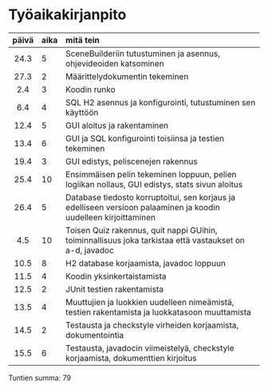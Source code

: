# Työaikakirjanpito #
 | päivä | aika | mitä tein  |
| :----:|:-----| :-----|
| 24.3  | 5    | SceneBuilderiin tutustuminen ja asennus, ohjevideoiden katsominen |
| 27.3  | 2    | Määrittelydokumentin tekeminen |
| 2.4   | 3    | Koodin runko |
| 6.4   | 4    | SQL H2 asennus ja konfigurointi, tutustuminen sen käyttöön |
| 12.4  | 5    | GUI aloitus ja rakentaminen |
| 13.4  | 6    | GUI ja SQL konfigurointi toisiinsa ja testien tekeminen |
| 19.4  | 3    | GUI edistys, peliscenejen rakennus |
| 25.4  | 10   | Ensimmäisen pelin tekeminen loppuun, pelien logiikan nollaus, GUI edistys, stats sivun aloitus|
| 26.4  | 5    | Database tiedosto korruptoitui, sen korjaus ja edelliseen versioon palaaminen ja koodin uudelleen kirjoittaminen|
| 4.5   | 10    | Toisen Quiz rakennus, quit nappi GUihin, toiminnallisuus joka tarkistaa että vastaukset on a-d, javadoc|
| 10.5  | 8     | H2 database korjaamista, javadoc loppuun|
| 11.5  | 4     | Koodin yksinkertaistamista |
| 12.5  | 2     | JUnit testien rakentamista |
| 13.5  | 4     | Muuttujien ja luokkien uudelleen nimeämistä, testien rakentamista ja luokkatasoon muuttamista |
| 14.5  | 2     | Testausta ja checkstyle virheiden korjaamista, dokumentointia |
| 15.5  | 6     | Testausta, javadocin viimeistelyä, checkstyle korjaamista, dokumenttien kirjoitus |


Tuntien summa: 79

